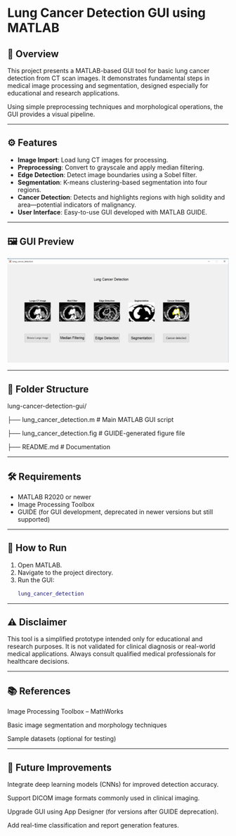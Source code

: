 # Lung Cancer Detection GUI using MATLAB

## 🔬 Overview

This project presents a MATLAB-based GUI tool for basic lung cancer detection from CT scan images. It demonstrates fundamental steps in medical image processing and segmentation, designed especially for educational and research applications.

Using simple preprocessing techniques and morphological operations, the GUI provides a visual pipeline.

---

## ⚙️ Features

- **Image Import**: Load lung CT images for processing.
- **Preprocessing**: Convert to grayscale and apply median filtering.
- **Edge Detection**: Detect image boundaries using a Sobel filter.
- **Segmentation**: K-means clustering-based segmentation into four regions.
- **Cancer Detection**: Detects and highlights regions with high solidity and area—potential indicators of malignancy.
- **User Interface**: Easy-to-use GUI developed with MATLAB GUIDE.

---

## 🖼️ GUI Preview

<img src="Gui_preview.jpeg" alt="Lung Cancer Detection GUI" width="700"/>

---

## 📁 Folder Structure
lung-cancer-detection-gui/

├── lung_cancer_detection.m # Main MATLAB GUI script

├── lung_cancer_detection.fig # GUIDE-generated figure file

├── README.md # Documentation


---

## 🛠️ Requirements

- MATLAB R2020 or newer
- Image Processing Toolbox
- GUIDE (for GUI development, deprecated in newer versions but still supported)

---

## 🚀 How to Run

1. Open MATLAB.
2. Navigate to the project directory.
3. Run the GUI:
   ```matlab
   lung_cancer_detection

---

## ⚠️ Disclaimer
This tool is a simplified prototype intended only for educational and research purposes. It is not validated for clinical diagnosis or real-world medical applications. Always consult qualified medical professionals for healthcare decisions.

---

## 📚 References
Image Processing Toolbox – MathWorks

Basic image segmentation and morphology techniques

Sample datasets (optional for testing)

---

## 🧠 Future Improvements 
Integrate deep learning models (CNNs) for improved detection accuracy.

Support DICOM image formats commonly used in clinical imaging.

Upgrade GUI using App Designer (for versions after GUIDE deprecation).

Add real-time classification and report generation features.

